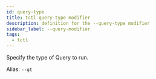 ```yaml
---
id: query-type
title: tctl query-type modifier
description: definition for the --query-type modifier
sidebar_label: --query-modifier
tags:
  - tctl
---
```


Specify the type of Query to run.

Alias: `--qt`
